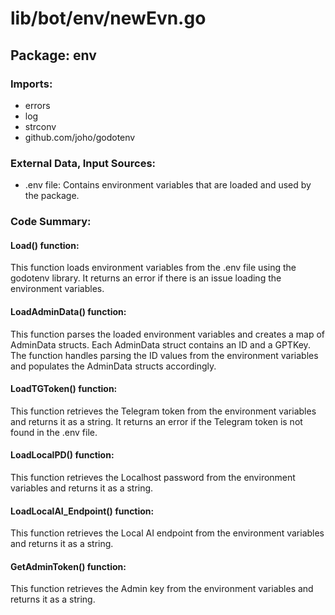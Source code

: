 # lib/bot/env/newEvn.go  
## Package: env  
  
### Imports:  
  
* errors  
* log  
* strconv  
* github.com/joho/godotenv  
  
### External Data, Input Sources:  
  
* .env file: Contains environment variables that are loaded and used by the package.  
  
### Code Summary:  
  
#### Load() function:  
  
This function loads environment variables from the .env file using the godotenv library. It returns an error if there is an issue loading the environment variables.  
  
#### LoadAdminData() function:  
  
This function parses the loaded environment variables and creates a map of AdminData structs. Each AdminData struct contains an ID and a GPTKey. The function handles parsing the ID values from the environment variables and populates the AdminData structs accordingly.  
  
#### LoadTGToken() function:  
  
This function retrieves the Telegram token from the environment variables and returns it as a string. It returns an error if the Telegram token is not found in the .env file.  
  
#### LoadLocalPD() function:  
  
This function retrieves the Localhost password from the environment variables and returns it as a string.  
  
#### LoadLocalAI_Endpoint() function:  
  
This function retrieves the Local AI endpoint from the environment variables and returns it as a string.  
  
#### GetAdminToken() function:  
  
This function retrieves the Admin key from the environment variables and returns it as a string.  
  
  
  
